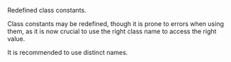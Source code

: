 Redefined class constants.

Class constants may be redefined, though it is prone to errors when using them, as it is now crucial to use the right class name to access the right value.

<?php

class a {
    const A = 1;
}

class b extends a {
    const A = 2;
}

class c extends c { }

echo a::A, ' ', b::A, ' ', c::A;
// 1 2 2

?>

It is recommended to use distinct names. 

 